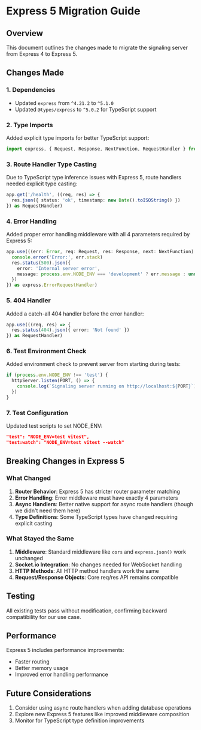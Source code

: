 # Express 5 Migration Guide

## Overview
This document outlines the changes made to migrate the signaling server from Express 4 to Express 5.

## Changes Made

### 1. Dependencies
- Updated `express` from `^4.21.2` to `^5.1.0`
- Updated `@types/express` to `^5.0.2` for TypeScript support

### 2. Type Imports
Added explicit type imports for better TypeScript support:
```typescript
import express, { Request, Response, NextFunction, RequestHandler } from 'express'
```

### 3. Route Handler Type Casting
Due to TypeScript type inference issues with Express 5, route handlers needed explicit type casting:
```typescript
app.get('/health', ((req, res) => {
  res.json({ status: 'ok', timestamp: new Date().toISOString() })
}) as RequestHandler)
```

### 4. Error Handling
Added proper error handling middleware with all 4 parameters required by Express 5:
```typescript
app.use(((err: Error, req: Request, res: Response, next: NextFunction) => {
  console.error('Error:', err.stack)
  res.status(500).json({ 
    error: 'Internal server error',
    message: process.env.NODE_ENV === 'development' ? err.message : undefined
  })
}) as express.ErrorRequestHandler)
```

### 5. 404 Handler
Added a catch-all 404 handler before the error handler:
```typescript
app.use(((req, res) => {
  res.status(404).json({ error: 'Not found' })
}) as RequestHandler)
```

### 6. Test Environment Check
Added environment check to prevent server from starting during tests:
```typescript
if (process.env.NODE_ENV !== 'test') {
  httpServer.listen(PORT, () => {
    console.log(`Signaling server running on http://localhost:${PORT}`)
  })
}
```

### 7. Test Configuration
Updated test scripts to set NODE_ENV:
```json
"test": "NODE_ENV=test vitest",
"test:watch": "NODE_ENV=test vitest --watch"
```

## Breaking Changes in Express 5

### What Changed
1. **Router Behavior**: Express 5 has stricter router parameter matching
2. **Error Handling**: Error middleware must have exactly 4 parameters
3. **Async Handlers**: Better native support for async route handlers (though we didn't need them here)
4. **Type Definitions**: Some TypeScript types have changed requiring explicit casting

### What Stayed the Same
1. **Middleware**: Standard middleware like `cors` and `express.json()` work unchanged
2. **Socket.io Integration**: No changes needed for WebSocket handling
3. **HTTP Methods**: All HTTP method handlers work the same
4. **Request/Response Objects**: Core req/res API remains compatible

## Testing
All existing tests pass without modification, confirming backward compatibility for our use case.

## Performance
Express 5 includes performance improvements:
- Faster routing
- Better memory usage
- Improved error handling performance

## Future Considerations
1. Consider using async route handlers when adding database operations
2. Explore new Express 5 features like improved middleware composition
3. Monitor for TypeScript type definition improvements